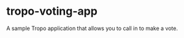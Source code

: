 tropo-voting-app
================

A sample Tropo application that allows you to call in to make a vote.